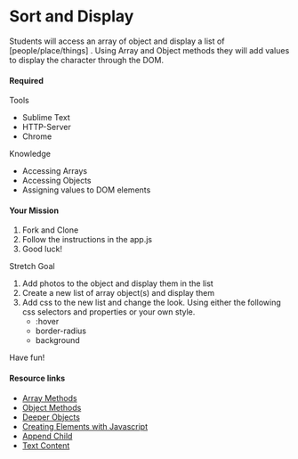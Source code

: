 <h1>Sort and Display</h1>
<p>Students will access an array of object and display a list of [people/place/things] . Using Array and Object methods they will add values to display the character through the DOM.</p>

<h4>Required</h4>
<p>Tools</p>
<ul>
  <li>Sublime Text</li>
  <li>HTTP-Server</li>
  <li>Chrome</li>
</ul>
<p>Knowledge</p>
<ul>
  <li>Accessing Arrays</li>
  <li>Accessing Objects</li>
  <li>Assigning values to DOM elements</li>
</ul>

<h4>Your Mission</h4>
<ol>
  <li>Fork and Clone</li>
  <li>Follow the instructions in the app.js</li>
  <li>Good luck!</li>
</ol>

<p>Stretch Goal</p>
<ol>
  <li>Add photos to the object and display them in the list</li>
  <li>Create a new list of array object(s) and display them</li>
  <li>
    Add css to the new list and change the look. Using either the following css selectors and properties or your own style.
    <ul>
      <li>:hover</li>
      <li>border-radius</li>
      <li>background</li>
    </ul>
  </li>
</ol>
<p>Have fun!</p>

<h4>Resource links</h4>
<ul>
  <li><a href="https://developer.mozilla.org/en-US/docs/Web/JavaScript/Reference/Global_Objects/Array">Array Methods</a></li>
  <li><a href="https://developer.mozilla.org/en-US/docs/Web/JavaScript/Reference/Global_Objects/Object">Object Methods</a></li>
  <li><a href="https://github.com/junior-devleague/deeper-objects">Deeper Objects</a></li>
  <li><a href="https://developer.mozilla.org/en-US/docs/Web/API/Document/createElement">Creating Elements with Javascript</a></li>
  <li><a href="https://www.w3schools.com/jsref/met_node_appendchild.asp">Append Child</a></li>
  <li><a href="https://www.w3schools.com/jsref/prop_node_textcontent.asp">Text Content</a></li>
</ul>
